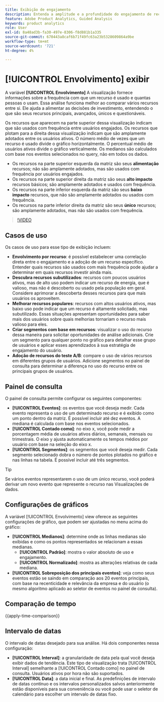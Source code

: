 ```yaml
---
title: Exibição de engajamento
description: Entenda a amplitude e a profundidade do engajamento de recursos.
feature: Adobe Product Analytics, Guided Analysis
keywords: product analytics
role: User
exl-id: 8a48ad3b-fa30-497e-8306-f8d881b1a335
source-git-commit: 670443a8caf6b71f49fc63a23b5328609864a9be
workflow-type: tm+mt
source-wordcount: '721'
ht-degree: 4%

---
```


# [!UICONTROL Envolvimento] exibir

A variável **[!UICONTROL Envolvimento]** A visualização fornece informações sobre a frequência com que um recurso é usado e quantas pessoas o usam. Essa análise funciona melhor ao comparar vários recursos entre si. Ele ajuda a alimentar as decisões de investimento, entendendo o que são seus recursos principais, avançados, únicos e questionáveis.

Os recursos que aparecem na parte superior dessa visualização indicam que são usados com frequência entre usuários engajados. Os recursos que plotam para a direita dessa visualização indicam que são amplamente adotados entre os usuários ativos. O número médio de vezes que um recurso é usado divide o gráfico horizontalmente. O percentual médio de usuários ativos divide o gráfico verticalmente. Os medianos são calculados com base nos eventos selecionados no query, não em todos os dados.

* Os recursos na parte superior esquerda da matriz são seus **alimentação** recursos; não são amplamente adotados, mas são usados com frequência por usuários engajados.
* Os recursos na parte superior direita da matriz são seus **alto impacto** recursos básicos; são amplamente adotados e usados com frequência.
* Os recursos na parte inferior esquerda da matriz são seus **baixo impacto** recursos, que não são amplamente adotados ou usados com frequência.
* Os recursos na parte inferior direita da matriz são seus **único** recursos; são amplamente adotados, mas não são usados com frequência.

>[!VIDEO](https://video.tv.adobe.com/v/3429489/&learn=on)

## Casos de uso

Os casos de uso para esse tipo de exibição incluem:

* **Envolvimento por recurso**: é possível estabelecer uma correlação direta entre o engajamento e a adoção de um recurso específico. Entender quais recursos são usados com mais frequência pode ajudar a determinar em quais recursos investir ainda mais.
* **Descubra recursos subutilizados**: recursos com poucos usuários ativos, mas de alto uso podem indicar um recurso de energia, que é valioso, mas não é descoberto ou usado pela população em geral. Considere aprimorar a descoberta desses recursos para que mais usuários os aproveitem.
* **Melhorar recursos populares**: recursos com altos usuários ativos, mas baixo uso pode indicar que um recurso é altamente solicitado, mas subutilizado. Essas situações apresentam oportunidades para saber mais dos usuários sobre quais melhorias tornariam o recurso mais valioso para eles.
* **Criar segmentos com base em recursos**: visualizar o uso do recurso dessa maneira para solicitar oportunidades de análise adicionais. Crie um segmento para qualquer ponto no gráfico para detalhar esse grupo de usuários e aplicar esses aprendizados à sua estratégia de engajamento do usuário.
* **Adoção de recursos do teste A/B**: compare o uso de vários recursos em diferentes grupos de usuários. Adicione segmentos no painel de consulta para determinar a diferença no uso do recurso entre os principais grupos de usuários.

## Painel de consulta

O painel de consulta permite configurar os seguintes componentes:

* **[!UICONTROL Eventos]**: os eventos que você deseja medir. Cada evento representa o uso de um determinado recurso e é exibido como um ponto dentro da matriz. É possível incluir até dez eventos. A mediana é calculada com base nos eventos selecionados.
* **[!UICONTROL Contado como]**: no eixo x, você pode medir a porcentagem média de usuários ativos diários, semanais, mensais ou trimestrais. O eixo y ajusta automaticamente os tempos médios por usuário com base na seleção do eixo x.
* **[!UICONTROL Segmentos]**: os segmentos que você deseja medir. Cada segmento selecionado dobra o número de pontos plotados no gráfico e nas linhas na tabela. É possível incluir até três segmentos.

>[!TIP]
>
>Se vários eventos representarem o uso de um único recurso, você poderá derivar um novo evento que represente o recurso nas Visualizações de dados.

## Configurações de gráficos

A variável [!UICONTROL Envolvimento] view oferece as seguintes configurações de gráfico, que podem ser ajustadas no menu acima do gráfico:

* **[!UICONTROL Medianos]**: determine onde as linhas medianas são exibidas e como os pontos representados se relacionam a essas medianas.
   * **[!UICONTROL Padrão]**: mostra o valor absoluto de uso e engajamento.
   * **[!UICONTROL Normalizado]**: mostra as alterações relativas de cada mediana.
* **[!UICONTROL Sobreposição dos principais eventos]**: veja como seus eventos estão se saindo em comparação aos 20 eventos principais, com base na recenticidade e relevância da empresa e do usuário (o mesmo algoritmo aplicado ao seletor de eventos no painel de consulta).

## Comparação de tempo

{{apply-time-comparison}}

## Intervalo de datas

O intervalo de datas desejado para sua análise. Há dois componentes nessa configuração:

* **[!UICONTROL Interval]**: a granularidade de data pela qual você deseja exibir dados de tendência. Este tipo de visualização trata [!UICONTROL Interval] semelhante a [!UICONTROL Contado como] no painel de consulta. Usuários ativos por hora não são suportados.
* **[!UICONTROL Data]**: a data inicial e final. As predefinições de intervalo de datas contínuo e os intervalos personalizados salvos anteriormente estão disponíveis para sua conveniência ou você pode usar o seletor de calendário para escolher um intervalo de datas fixo.
